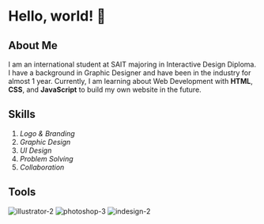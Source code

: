 # Hello, world! 👋

##  About Me
I am an international student at SAIT majoring in Interactive Design Diploma. I have a background in Graphic Designer and have been in the industry for almost 1 year. Currently, I am learning about Web Development with **HTML**, **CSS**, and **JavaScript** to build my own website in the future.

## Skills
1. *Logo & Branding*
2. *Graphic Design*
3. *UI Design*
4. *Problem Solving*
5. *Collaboration*

## Tools
![illustrator-2](https://github.com/user-attachments/assets/2917d09d-da26-47d8-8d57-6fc2645596b4)
![photoshop-3](https://github.com/user-attachments/assets/81c518c0-16ac-421c-857d-63cd8955b62f)
![indesign-2](https://github.com/user-attachments/assets/bd1fe7fb-6b5e-42ca-ac8f-16d0be93fe97)

<!--
**quocthinhmai/quocthinhmai** is a ✨ _special_ ✨ repository because its `README.md` (this file) appears on your GitHub profile.

Here are some ideas to get you started:

- 🔭 I’m currently working on ...
- 🌱 I’m currently learning ...
- 👯 I’m looking to collaborate on ...
- 🤔 I’m looking for help with ...
- 💬 Ask me about ...
- 📫 How to reach me: ...
- 😄 Pronouns: ...
- ⚡ Fun fact: ...
-->
